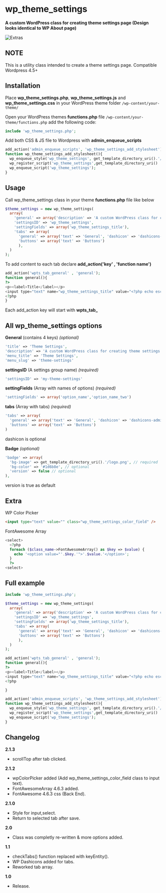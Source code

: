 # wp_theme_settings
**A custom WordPress class for creating theme settings page (Design looks identical to WP About page)**

![Extras](http://i.imgur.com/02BYGw2.png)

NOTE
----
This is a utility class intended to create a theme settings page. Compatible Wordpress 4.5+

Installation
------------
Place **wp_theme_settings.php**, **wp_theme_settings.js** and **wp_theme_settings.css**  in your WordPress theme folder `/wp-content/your-theme/`

Open your WordPress themes **functions.php** file  `/wp-content/your-theme/functions.php` add the following code:

```php
include 'wp_theme_settings.php';
```

Add both CSS & JS file to Wordpress with **admin_enqueue_scripts**

```php
add_action('admin_enqueue_scripts', 'wp_theme_settings_add_stylesheet');
function wp_theme_settings_add_stylesheet(){
  wp_enqueue_style('wp_theme_settings', get_template_directory_uri().'/wp_theme_settings.css');
  wp_register_script('wp_theme_settings',get_template_directory_uri() . '/wp_theme_settings.js', array('jquery'));
  wp_enqueue_script('wp_theme_settings');
}
```

Usage
------------
Call wp_theme_settings class in your theme **functions.php** file like below

```php
$theme_settings = new wp_theme_settings(
  array(
    'general' => array('description' => 'A custom WordPress class for creating theme settings page')
    'settingsID' => 'wp_theme_settings',
    'settingFields' => array('wp_theme_settings_title'), 
    'tabs' => array(
      'general' => array('text' => 'General', 'dashicon' => 'dashicons-admin-generic' ),
      'buttons' => array('text' => 'Buttons')
      ),
  )
);
```


To add content to each tab declare **add_action('key' , 'function name')**
```php
add_action('wpts_tab_general' , 'general');
function general(){
?>
<p><label>Title</label></p>
<input type="text" name="wp_theme_settings_title" value="<?php echo esc_attr( get_option('wp_theme_settings_title') ); ?>" />
<?php
}
```
Each add_action key will start with **wpts_tab_**

All wp_theme_settings options
------------

**General** (contains 4 keys) _(optional)_
```php
'title' => 'Theme Settings',
'description' => 'A custom WordPress class for creating theme settings page',
'menu_title' => 'Theme Settings',
'menu_slug' => 'theme-settings'
```

**settingsID** (A settings group name) _(required)_
```php
'settingsID' => 'my-theme-settings'
```

**settingFields** (Array with names of options) _(required)_
```php
'settingFields' => array('option_name','option_name_two')
```

**tabs** (Array with tabs) _(required)_
```php
'tabs' => array(
  'general' => array('text' => 'General', 'dashicon' => 'dashicons-admin-generic' ),
  'buttons' => array('text' => 'Buttons')
)
```
dashicon is optional

**Badge** _(optional)_
```php
'badge' => array(
  'bg-image' => get_template_directory_uri().'/logo.png', // required
  'bg-color' => '#1d6b8e', // optional
  'version' => false // optional
),
```
version is true as default

Extra
------------
WP Color Picker
```html
<input type="text" value="" class="wp_theme_settings_color_field" />
```

FontAwesome Array
```php
<select>
  <?php 
  foreach ($class_name->FontAwesomeArray() as $key => $value) {
    echo '<option value="'.$key.'">'.$value.'</option>';
  }
  ?>
<select>
```

Full example
------------
```php
include 'wp_theme_settings.php';

$theme_settings = new wp_theme_settings(
  array(
    'general' => array('description' => 'A custom WordPress class for creating theme settings page'),
    'settingsID' => 'wp_theme_settings',
    'settingFields' => array('wp_theme_settings_title'), 
    'tabs' => array(
      'general' => array('text' => 'General', 'dashicon' => 'dashicons-admin-generic' ),
      'buttons' => array('text' => 'Buttons')
      ),
  )
);

add_action('wpts_tab_general' , 'general');
function general(){
?>
<p><label>Title</label></p>
<input type="text" name="wp_theme_settings_title" value="<?php echo esc_attr( get_option('wp_theme_settings_title') ); ?>" />
<?php

}

add_action('admin_enqueue_scripts', 'wp_theme_settings_add_stylesheet');
function wp_theme_settings_add_stylesheet(){
  wp_enqueue_style('wp_theme_settings', get_template_directory_uri().'/wp_theme_settings.css');
  wp_register_script('wp_theme_settings',get_template_directory_uri() . '/wp_theme_settings.js', array('jquery'));
  wp_enqueue_script('wp_theme_settings');
}
```

Changelog
------------
**2.1.3**
+ scrollTop after tab clicked.

**2.1.2**
+ wpColorPicker added (Add wp_theme_settings_color_field class to input text).
+ FontAwesomeArray 4.6.3 added.
+ FontAwesome 4.6.3 css (Back End).

**2.1.0**
+ Style for input,select.
+ Return to selected tab after save.

**2.0**
+ Class was completly re-written & more options added.

**1.1**
+ checkTabs() function replaced with keyEntity().
+ WP Dashicons added for tabs.
+ Reworked tab array.

**1.0**
+ Release.
